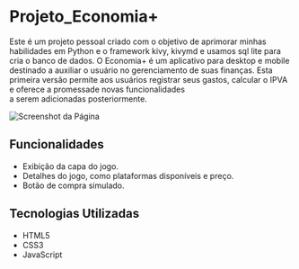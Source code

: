 # Projeto_Economia+

Este é um projeto pessoal criado com o objetivo de aprimorar minhas habilidades em Python e o framework kivy, kivymd e usamos sql lite para cria o banco de dados. 
O Economia+ é um aplicativo para desktop e mobile destinado a auxiliar o usuário no gerenciamento de suas finanças. Esta primeira versão permite aos usuários registrar 
seus gastos, calcular o IPVA e oferece a promessade novas funcionalidades  
a serem adicionadas posteriormente.

![Screenshot da Página](screenshot.png)

## Funcionalidades

- Exibição da capa do jogo.
- Detalhes do jogo, como plataformas disponíveis e preço.
- Botão de compra simulado.

## Tecnologias Utilizadas

- HTML5
- CSS3
- JavaScript
